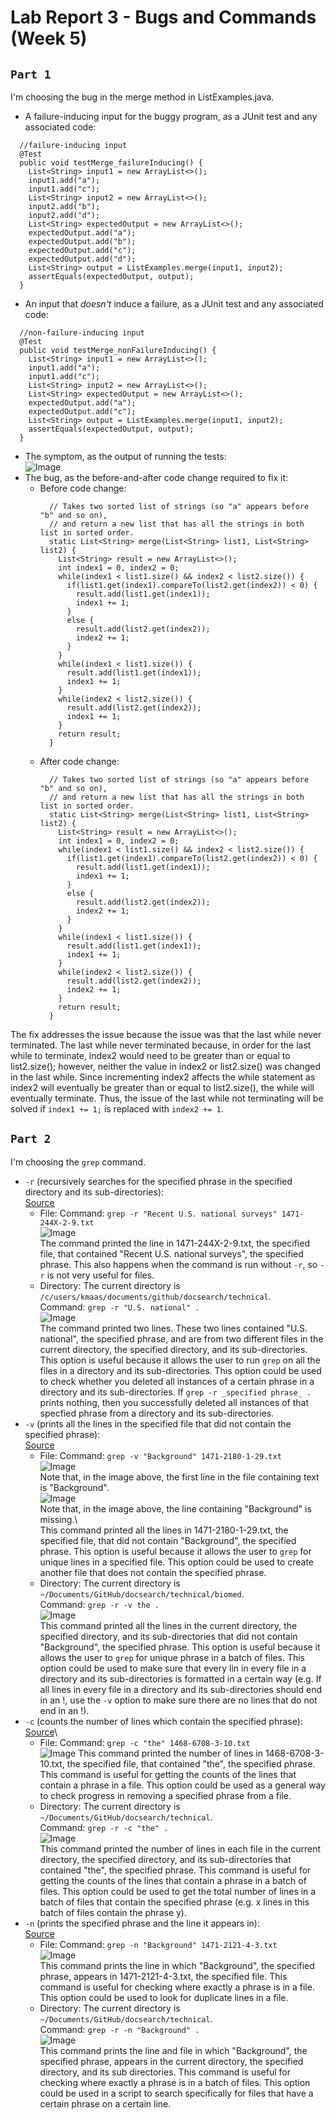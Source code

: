# Lab Report 3 - Bugs and Commands (Week 5)  
## `Part 1`  
I'm choosing the bug in the merge method in ListExamples.java.
* A failure-inducing input for the buggy program, as a JUnit test and any associated code:  
```  
  //failure-inducing input
  @Test
  public void testMerge_failureInducing() {
    List<String> input1 = new ArrayList<>();
    input1.add("a");
    input1.add("c");
    List<String> input2 = new ArrayList<>();
    input2.add("b");
    input2.add("d");
    List<String> expectedOutput = new ArrayList<>();
    expectedOutput.add("a");
    expectedOutput.add("b");
    expectedOutput.add("c");
    expectedOutput.add("d");
    List<String> output = ListExamples.merge(input1, input2);
    assertEquals(expectedOutput, output);
  }
```  
* An input that _doesn't_ induce a failure, as a JUnit test and any associated code:  
```  
  //non-failure-inducing input
  @Test
  public void testMerge_nonFailureInducing() {
    List<String> input1 = new ArrayList<>();
    input1.add("a");
    input1.add("c");
    List<String> input2 = new ArrayList<>();
    List<String> expectedOutput = new ArrayList<>();
    expectedOutput.add("a");
    expectedOutput.add("c");
    List<String> output = ListExamples.merge(input1, input2);
    assertEquals(expectedOutput, output);
  }
```  
* The symptom, as the output of running the tests:  
![Image](Lab3_SSH_failureInducing+nonFailureInducing.PNG)  
* The bug, as the before-and-after code change required to fix it:  
  * Before code change:  
    ```
      // Takes two sorted list of strings (so "a" appears before "b" and so on),
      // and return a new list that has all the strings in both list in sorted order.
      static List<String> merge(List<String> list1, List<String> list2) {
        List<String> result = new ArrayList<>();
        int index1 = 0, index2 = 0;
        while(index1 < list1.size() && index2 < list2.size()) {
          if(list1.get(index1).compareTo(list2.get(index2)) < 0) {
            result.add(list1.get(index1));
            index1 += 1;
          }
          else {
            result.add(list2.get(index2));
            index2 += 1;
          }
        }
        while(index1 < list1.size()) {
          result.add(list1.get(index1));
          index1 += 1;
        }
        while(index2 < list2.size()) {
          result.add(list2.get(index2));
          index1 += 1;
        }
        return result;
      }
    ```  
  * After code change:  
    ```
      // Takes two sorted list of strings (so "a" appears before "b" and so on),
      // and return a new list that has all the strings in both list in sorted order.
      static List<String> merge(List<String> list1, List<String> list2) {
        List<String> result = new ArrayList<>();
        int index1 = 0, index2 = 0;
        while(index1 < list1.size() && index2 < list2.size()) {
          if(list1.get(index1).compareTo(list2.get(index2)) < 0) {
            result.add(list1.get(index1));
            index1 += 1;
          }
          else {
            result.add(list2.get(index2));
            index2 += 1;
          }
        }
        while(index1 < list1.size()) {
          result.add(list1.get(index1));
          index1 += 1;
        }
        while(index2 < list2.size()) {
          result.add(list2.get(index2));
          index2 += 1;
        }
        return result;
      }
    ```   
The fix addresses the issue because the issue was that the last while never terminated. The last while never terminated because, in order for the last while to terminate, index2 would need to be greater than or equal to list2.size(); however, neither the value in index2 or list2.size() was changed in the last while. Since incrementing index2 affects the while statement as index2 will eventually be greater than or equal to list2.size(), the while will eventually terminate. Thus, the issue of the last while not terminating will be solved if `index1 += 1;` is replaced with `index2 += 1`.  
## `Part 2`  
I'm choosing the `grep` command.  
* `-r` (recursively searches for the specified phrase in the specified directory and its sub-directories):  
  [Source](https://askubuntu.com/questions/55325/how-to-use-grep-command-to-find-text-including-subdirectories)
  * File:
  Command: `grep -r "Recent U.S. national surveys" 1471-244X-2-9.txt`  
  ![Image](Lab3_SSH_grep_-r_file.PNG)\
  The command printed the line in 1471-244X-2-9.txt, the specified file, that contained "Recent U.S. national surveys", the specified phrase. This also happens when the command is run without `-r`, so `-r` is not very useful for files.  
  * Directory:
  The current directory is `/c/users/kmaas/documents/github/docsearch/technical`.  
  Command: `grep -r "U.S. national" .`  
  ![Image](Lab3_SSH_grep_-r_dir.PNG)\
  The command printed two lines. These two lines contained "U.S. national", the specified phrase, and are from two different files in the current directory, the specified directory, and its sub-directories. This option is useful because it allows the user to run `grep` on all the files in a directory and its sub-directories. This option could be used to check whether you deleted all instances of a certain phrase in a directory and its sub-directories. If `grep -r _specified phrase_ .` prints nothing, then you successfully deleted all instances of that specfied phrase from a directory and its sub-directories.
* `-v` (prints all the lines in the specified file that did not contain the specified phrase):  
  [Source](https://en.wikibooks.org/wiki/Grep)
  * File:
  Command: `grep -v "Background" 1471-2180-1-29.txt`  
  ![Image](Lab3_SSH_less.PNG)\
  Note that, in the image above, the first line in the file containing text is "Background".  
  ![Image](Lab3_SSH_grep_-v_file.PNG)\
  Note that, in the image above, the line containing "Background" is missing.\  
  This command printed all the lines in 1471-2180-1-29.txt, the specified file, that did not contain "Background", the specified phrase. This option is useful because it allows the user to `grep` for unique lines in a specified file. This option could be used to create another file that does not contain the specified phrase.  
  * Directory:
  The current directory is `~/Documents/GitHub/docsearch/technical/biomed`.  
  Command: `grep -r -v the .`  
  ![Image](Lab3_SSH_grep_-v_dir_part1.PNG)\
  This command printed all the lines in the current directory, the specified directory, and its sub-directories that did not contain "Background", the specified phrase. This option is useful because it allows the user to `grep` for unique phrase in a batch of files. This option could be used to make sure that every lin in every file in a directory and its sub-directories is formatted in a certain way (e.g. If all lines in every file in a directory and its sub-directories should end in an !, use the `-v` option to make sure there are no lines that do not end in an !).  
* `-c` (counts the number of lines which contain the specified phrase):  
  [Source](https://en.wikibooks.org/wiki/Grep)\
  * File:
  Command: `grep -c "the" 1468-6708-3-10.txt`  
  ![Image](Lab3_SSH_grep_-c_file.PNG)
  This command printed the number of lines in 1468-6708-3-10.txt, the specified file, that contained "the", the specified phrase. This command is useful for getting the counts of the lines that contain a phrase in a file. This option could be used as a general way to check progress in removing a specified phrase from a file.  
  * Directory:
  The current directory is `~/Documents/GitHub/docsearch/technical`.  
  Command: `grep -r -c "the" .`  
  ![Image](Lab3_SSH_grep_-c_dir.PNG)\
  This command printed the number of lines in each file in the current directory, the specified directory, and its sub-directories that contained "the", the specified phrase. This command is useful for getting the counts of the lines that contain a phrase in a batch of files. This option could be used to get the total number of lines in a batch of files that contain the specified phrase (e.g. x lines in this batch of files contain the phrase y).
* `-n` (prints the specified phrase and the line it appears in):  
  [Source](https://www.gnu.org/software/grep/manual/grep.html)
  * File:
  Command: `grep -n "Background" 1471-2121-4-3.txt`  
  ![Image](Lab3_SSH_grep_-n_file.PNG)\
  This command prints the line in which "Background", the specified phrase, appears in 1471-2121-4-3.txt, the specified file. This command is useful for checking where exactly a phrase is in a file. This option could be used to look for duplicate lines in a file.
  * Directory:
  The current directory is `~/Documents/GitHub/docsearch/technical`.  
  Command: `grep -r -n "Background" .`  
  ![Image](Lab3_SSH_grep_-n_dir.PNG)\
  This command prints the line and file in which "Background", the specified phrase, appears in the current directory, the specified directory, and its sub directories. This command is useful for checking where exactly  a phrase is in a batch of files. This option could be used in a script to search specifically for files that have a certain phrase on a certain line.
